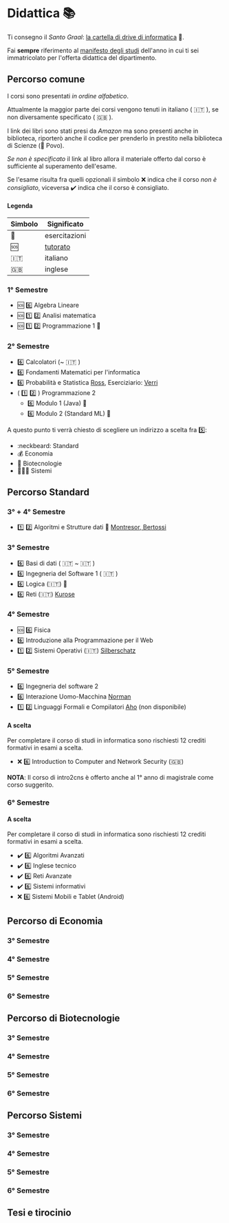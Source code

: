 # Didattica :books:

Ti consegno il _Santo Graal_: [la cartella di drive di informatica](https://bit.ly/drive-folder) 📁.

Fai __sempre__ riferimento al [manifesto degli studi]() dell'anno in cui ti sei immatricolato per l'offerta didattica del dipartimento.

## Percorso comune

I corsi sono presentati _in ordine alfabetico_.

Attualmente la maggior parte dei corsi vengono tenuti in italiano ( :it: ), se non diversamente specificato ( :gb: ).

I link dei libri sono stati presi da _Amazon_ ma sono presenti anche in biblioteca, riporterò anche il codice per prenderlo in prestito nella biblioteca di Scienze (📍 Povo).

_Se non è specificato_ il link al libro allora il materiale offerto dal corso è sufficiente al superamento dell'esame.

Se l'esame risulta fra quelli opzionali il simbolo ❌ indica che il corso _non è consigliato_, viceversa ✔️ indica che il corso è consigliato.

#### Legenda

| Simbolo | Significato    |
| --      | ---            |
| 🧪      | esercitazioni |
| :sos:   | [tutorato][1]  |
| :it:    | italiano       |
| :gb:    | inglese        |

### 1° Semestre

- :sos: :six: Algebra Lineare
- :sos: :one: :two: Analisi matematica
- :sos: :one: :two: Programmazione 1 🧪

### 2° Semestre

- :six: Calcolatori (~ :it: )
- :six: Fondamenti Matematici per l'informatica
- :six: Probabilità e Statistica [Ross][2], Eserciziario: [Verri][3]
- ( :one: :two: ) Programmazione 2
	- :six: Modulo 1 (Java) 🧪
	- :six: Modulo 2 (Standard ML) 🧪

A questo punto ti verrà chiesto di scegliere un indirizzo a scelta fra 5️⃣:

- :neckbeard: Standard
- 💰 Economia
- 🧬 Biotecnologie
- 👨🏻‍💻 Sistemi

## Percorso Standard

### 3° + 4° Semestre

- :one: :two: Algoritmi e Strutture dati 🧪 [Montresor, Bertossi][4]

### 3° Semestre

- :six: Basi di dati ( :it: ~ :it: )
- :six: Ingegneria del Software 1 ( :it: ) <!-- [][5] -->
- :six: Logica (:it:) 🧪
- :six: Reti (:it:) [Kurose][6]

### 4° Semestre

- :sos: :six: Fisica
- :six: Introduzione alla Programmazione per il Web
- :one: :two: Sistemi Operativi (:it:) [Silberschatz][7]

### 5° Semestre

- :six: Ingegneria del software 2
- :six: Interazione Uomo-Macchina [Norman][8]
- :one: :two: Linguaggi Formali e Compilatori [Aho][9] (non disponibile)

#### A scelta

Per completare il corso di studi in informatica sono rischiesti 12 crediti formativi in esami a scelta.

- :x: :six: Introduction to Computer and Network Security (:gb:)

__NOTA__: Il corso di intro2cns è offerto anche al 1° anno di magistrale come corso suggerito.

### 6° Semestre

#### A scelta

Per completare il corso di studi in informatica sono rischiesti 12 crediti formativi in esami a scelta.

- :heavy_check_mark: :six: Algoritmi Avanzati
- :heavy_check_mark: :six: Inglese tecnico
- :heavy_check_mark: :six: Reti Avanzate
- :heavy_check_mark: :six: Sistemi informativi
- :x: :six: Sistemi Mobili e Tablet (Android)


## Percorso di Economia
### 3° Semestre
### 4° Semestre
### 5° Semestre
### 6° Semestre


## Percorso di Biotecnologie
### 3° Semestre
### 4° Semestre
### 5° Semestre
### 6° Semestre


## Percorso Sistemi
### 3° Semestre
### 4° Semestre
### 5° Semestre
### 6° Semestre


## Tesi e tirocinio

[1]: https://www.disi.unitn.it/it/education/educational-services/tutorship

[2]: https://www.amazon.it/Probabilità-statistica-lingegneria-scienze-Sheldon/dp/8891609943/

[3]: https://www.amazon.it/Probabilità-statistica-esercizi-desame-risolti/dp/8893850095/

[4]: https://www.amazon.it/Algoritmi-strutture-dati-Alan-Bertossi/dp/8825173954

<!-- [5]: -->

[6]: https://www.amazon.it/calcolatori-internet-approccio-top-down-aggiornamento/dp/8891902543/

[7]: https://www.amazon.it/Sistemi-operativi-Concetti-ed-esempi/dp/8865183713/

[8]: https://www.amazon.it/Design-Everyday-Things-Donald-Norman/dp/B01615JDB4/

[9]: https://www.amazon.it/Compilers-Principles-Techniques-Jeffrey-Hardcover/dp/B00MXIK9BC/
